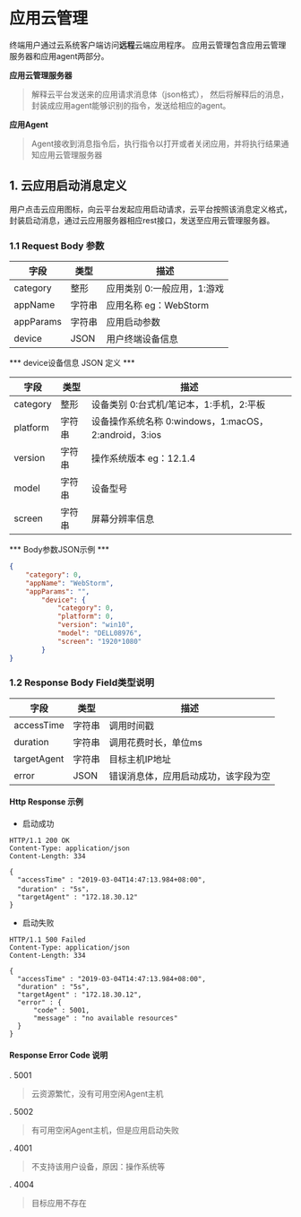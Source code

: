 # 应用云管理

终端用户通过云系统客户端访问**远程**云端应用程序。
应用云管理包含应用云管理服务器和应用agent两部分。

**应用云管理服务器**

>解释云平台发送来的应用请求消息体（json格式），
>然后将解释后的消息，封装成应用agent能够识别的指令，发送给相应的agent。

**应用Agent**

>Agent接收到消息指令后，执行指令以打开或者关闭应用，并将执行结果通知应用云管理服务器

## 1. 云应用启动消息定义

用户点击云应用图标，向云平台发起应用启动请求，云平台按照该消息定义格式，封装启动消息，通过云应用服务器相应rest接口，发送至应用云管理服务器。

### 1.1 Request Body 参数
|       字段  	|	类型     |       描述  				|
|---------------|-----------|---------------------------|
|category		|	整形 	| 应用类别 0:一般应用，1:游戏 	|
|appName		|	字符串	| 应用名称 eg：WebStorm 		|
|appParams		|	字符串	| 应用启动参数			 	|				|
|device			|	JSON	| 用户终端设备信息				|


*** device设备信息 JSON 定义 ***

|       字段  	|	类型     |       描述  				|
|---------------|-----------|---------------------------|
|category		|	整形 	| 设备类别 0:台式机/笔记本，1:手机，2:平板	|
|platform		|	字符串	| 设备操作系统名称 0:windows，1:macOS， 2:android，3:ios 		|
|version		|	字符串	| 操作系统版本 eg：12.1.4			 	|
|model		|	字符串	| 设备型号					|
|screen			|	字符串	| 屏幕分辨率信息				|	


*** Body参数JSON示例 ***
```json
{
	"category": 0,
	"appName": "WebStorm",
	"appParams": "",
    	"device": {
        	"category": 0,
        	"platform": 0,
        	"version": "win10",
        	"model": "DELL08976",
        	"screen": "1920*1080"
    	}
}
```

### 1.2 Response Body Field类型说明
|    字段  	|	类型		|       描述  				
|-----------|-----------|-------------------------------------------------
|accessTime	|	字符串	| 调用时间戳	
|duration	|	字符串	| 调用花费时长，单位ms	
|targetAgent	|	字符串	| 目标主机IP地址
|error	|	JSON	| 错误消息体，应用启动成功，该字段为空		 	

#### Http Response 示例
- 启动成功
```http
HTTP/1.1 200 OK
Content-Type: application/json
Content-Length: 334

{
  "accessTime" : "2019-03-04T14:47:13.984+08:00",
  "duration" : "5s"，
  "targetAgent" : "172.18.30.12"
}
```
- 启动失败
```http
HTTP/1.1 500 Failed
Content-Type: application/json
Content-Length: 334

{
  "accessTime" : "2019-03-04T14:47:13.984+08:00",
  "duration" : "5s",
  "targetAgent" : "172.18.30.12",
  "error" : {
	  "code" : 5001,
	  "message" : "no available resources"
  }
}
```
#### Response Error Code 说明
. 5001
> 云资源繁忙，没有可用空闲Agent主机

. 5002
> 有可用空闲Agent主机，但是应用启动失败


. 4001
> 不支持该用户设备，原因：操作系统等

. 4004
> 目标应用不存在
